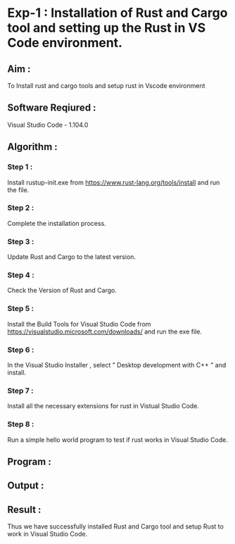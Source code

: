 # Exp-1 : Installation of Rust and Cargo tool and setting up the Rust in VS Code environment.

## Aim :

To Install rust and cargo tools and setup rust in Vscode environment

## Software Reqiured :

Visual Studio Code - 1.104.0

## Algorithm :

### Step 1 :

Install rustup-init.exe from https://www.rust-lang.org/tools/install and run the file.

### Step 2 :

Complete the installation process.

### Step 3 :

Update Rust and Cargo to the latest version.

### Step 4 :

Check the Version of Rust and Cargo.

### Step 5 :

Install the Build Tools for Visual Studio Code from https://visualstudio.microsoft.com/downloads/ and run the exe file.

### Step 6 :

In the Visual Studio Installer , select " Desktop development with C++ " and install.

### Step 7 :

Install all the necessary extensions for rust in Vistual Studio Code.

### Step 8 :

Run a simple hello world program to test if rust works in Visual Studio Code.

## Program :

## Output :

## Result :

Thus we have successfully installed Rust and Cargo tool and setup Rust to work in Visual Studio Code.
